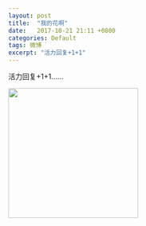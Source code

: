 ```yaml
---
layout: post
title:  "我的花啊"
date:   2017-10-21 21:11 +0800
categories: Default
tags: 微博
excerpt: "活力回复+1+1"
---
```


活力回复+1+1……

<img src="https://p.pstatp.com/origin/dc1000021483cb7796c7" width="260">